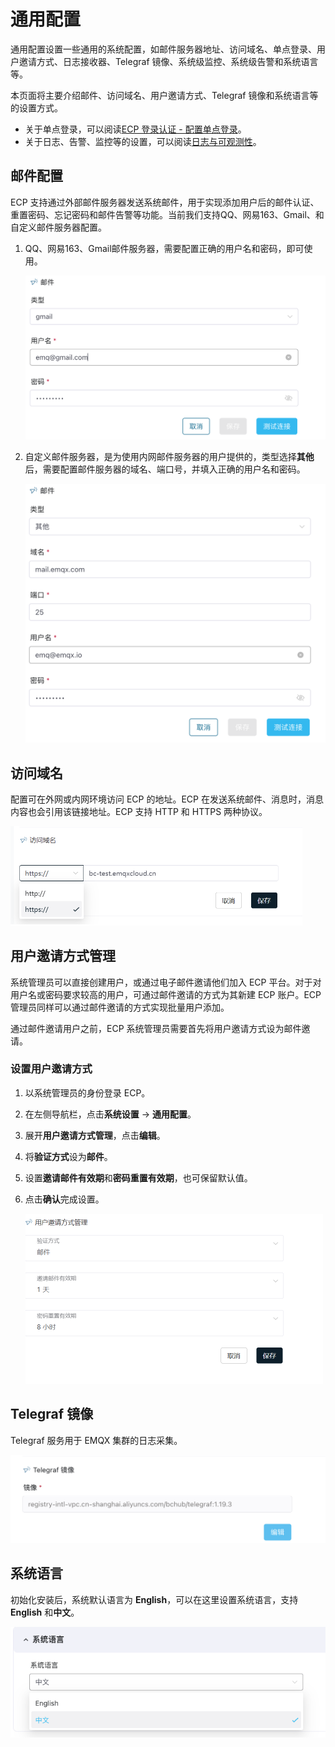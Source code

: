 # 通用配置

通用配置设置一些通用的系统配置，如邮件服务器地址、访问域名、单点登录、用户邀请方式、日志接收器、Telegraf 镜像、系统级监控、系统级告警和系统语言等。

本页面将主要介绍邮件、访问域名、用户邀请方式、Telegraf 镜像和系统语言等的设置方式。

- 关于单点登录，可以阅读[ECP 登录认证 - 配置单点登录](../acl/ecp_login.md#对接第三方认证)。
- 关于日志、告警、监控等的设置，可以阅读[日志与可观测性](../monitor/introduction.md)。

## 邮件配置

ECP 支持通过外部邮件服务器发送系统邮件，用于实现添加用户后的邮件认证、重置密码、忘记密码和邮件告警等功能。当前我们支持QQ、网易163、Gmail、和自定义邮件服务器配置。

1. QQ、网易163、Gmail邮件服务器，需要配置正确的用户名和密码，即可使用。

   

   <img src="./_assets/manager-setting-mail.png" alt="邮件" style="zoom:50%;" />

2. 自定义邮件服务器，是为使用内网邮件服务器的用户提供的，类型选择**其他**后，需要配置邮件服务器的域名、端口号，并填入正确的用户名和密码。

   

   <img src="./_assets/manager-setting-mail2.png" alt="邮件" style="zoom:50%;" />


## 访问域名

配置可在外网或内网环境访问 ECP 的地址。ECP 在发送系统邮件、消息时，消息内容也会引用该链接地址。ECP 支持 HTTP 和 HTTPS 两种协议。

<img src="./_assets/manager-setting-DNS.png" alt="访问域名" style="zoom:50%;" />


## 用户邀请方式管理

系统管理员可以直接创建用户，或通过电子邮件邀请他们加入 ECP 平台。对于对用户名或密码要求较高的用户，可通过邮件邀请的方式为其新建 ECP 账户。ECP 管理员同样可以通过邮件邀请的方式实现批量用户添加。

通过邮件邀请用户之前，ECP 系统管理员需要首先将用户邀请方式设为邮件邀请。

### 设置用户邀请方式

1. 以系统管理员的身份登录 ECP。

2. 在左侧导航栏，点击**系统设置** -> **通用配置**。

3. 展开**用户邀请方式管理**，点击**编辑**。

4. 将**验证方式**设为**邮件**。

5. 设置**邀请邮件有效期**和**密码重置有效期**，也可保留默认值。

6. 点击**确认**完成设置。

   

   <img src="./_assets/manager-setting-auth.png" alt="用户邀请方式" style="zoom:50%;" />

## Telegraf 镜像

Telegraf 服务用于 EMQX 集群的日志采集。

<img src="./_assets/manager-setting-Telegraf.png" alt="Telegraf 镜像" style="zoom:50%;" />

## 系统语言

初始化安装后，系统默认语言为 **English**，可以在这里设置系统语言，支持 **English** 和**中文**。

<img src="./_assets/manager-setting-lang.png" alt="系统语言" style="zoom:80%;" />